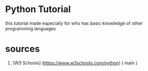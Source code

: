 # Python Tutorial
this tutorial made especially for who has basic knowledge of other programming languages
# sources
1. [W3 Schools] (https://www.w3schools.com/python) \( main \)
